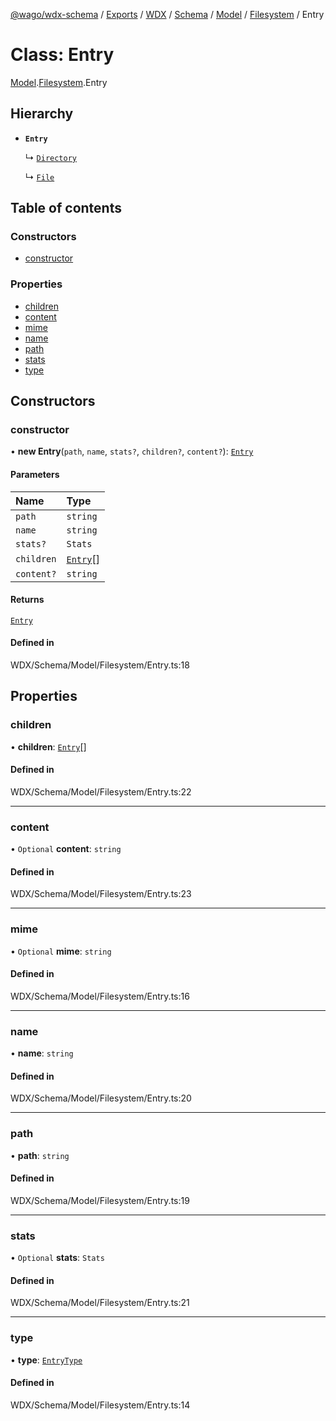 [@wago/wdx-schema](../README.md) / [Exports](../modules.md) / [WDX](../modules/WDX.md) / [Schema](../modules/WDX.Schema.md) / [Model](../modules/WDX.Schema.Model.md) / [Filesystem](../modules/WDX.Schema.Model.Filesystem.md) / Entry

# Class: Entry

[Model](../modules/WDX.Schema.Model.md).[Filesystem](../modules/WDX.Schema.Model.Filesystem.md).Entry

## Hierarchy

- **`Entry`**

  ↳ [`Directory`](WDX.Schema.Model.Filesystem.Directory.md)

  ↳ [`File`](WDX.Schema.Model.Filesystem.File.md)

## Table of contents

### Constructors

- [constructor](WDX.Schema.Model.Filesystem.Entry.md#constructor)

### Properties

- [children](WDX.Schema.Model.Filesystem.Entry.md#children)
- [content](WDX.Schema.Model.Filesystem.Entry.md#content)
- [mime](WDX.Schema.Model.Filesystem.Entry.md#mime)
- [name](WDX.Schema.Model.Filesystem.Entry.md#name)
- [path](WDX.Schema.Model.Filesystem.Entry.md#path)
- [stats](WDX.Schema.Model.Filesystem.Entry.md#stats)
- [type](WDX.Schema.Model.Filesystem.Entry.md#type)

## Constructors

### constructor

• **new Entry**(`path`, `name`, `stats?`, `children?`, `content?`): [`Entry`](WDX.Schema.Model.Filesystem.Entry.md)

#### Parameters

| Name | Type |
| :------ | :------ |
| `path` | `string` |
| `name` | `string` |
| `stats?` | `Stats` |
| `children` | [`Entry`](WDX.Schema.Model.Filesystem.Entry.md)[] |
| `content?` | `string` |

#### Returns

[`Entry`](WDX.Schema.Model.Filesystem.Entry.md)

#### Defined in

WDX/Schema/Model/Filesystem/Entry.ts:18

## Properties

### children

• **children**: [`Entry`](WDX.Schema.Model.Filesystem.Entry.md)[]

#### Defined in

WDX/Schema/Model/Filesystem/Entry.ts:22

___

### content

• `Optional` **content**: `string`

#### Defined in

WDX/Schema/Model/Filesystem/Entry.ts:23

___

### mime

• `Optional` **mime**: `string`

#### Defined in

WDX/Schema/Model/Filesystem/Entry.ts:16

___

### name

• **name**: `string`

#### Defined in

WDX/Schema/Model/Filesystem/Entry.ts:20

___

### path

• **path**: `string`

#### Defined in

WDX/Schema/Model/Filesystem/Entry.ts:19

___

### stats

• `Optional` **stats**: `Stats`

#### Defined in

WDX/Schema/Model/Filesystem/Entry.ts:21

___

### type

• **type**: [`EntryType`](../enums/WDX.Schema.Model.Filesystem.EntryType.md)

#### Defined in

WDX/Schema/Model/Filesystem/Entry.ts:14
